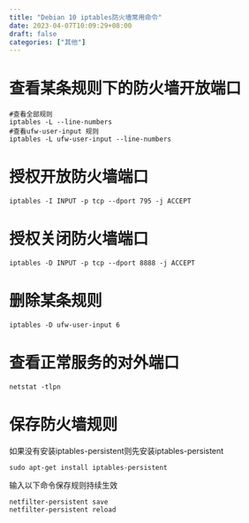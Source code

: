 ```yaml
---
title: "Debian 10 iptables防火墙常用命令"
date: 2023-04-07T10:09:29+08:00
draft: false
categories: ["其他"]
---
```


# 查看某条规则下的防火墙开放端口

```shell
#查看全部规则
iptables -L --line-numbers
#查看ufw-user-input 规则
iptables -L ufw-user-input --line-numbers 
```

# 授权开放防火墙端口

```shell
iptables -I INPUT -p tcp --dport 795 -j ACCEPT
```
# 授权关闭防火墙端口

```shell
iptables -D INPUT -p tcp --dport 8888 -j ACCEPT
```
# 删除某条规则

```shell
iptables -D ufw-user-input 6
```
# 查看正常服务的对外端口

```shell
netstat -tlpn
```

# 保存防火墙规则

如果没有安装iptables-persistent则先安装iptables-persistent

```shell
sudo apt-get install iptables-persistent
```
输入以下命令保存规则持续生效

```shell
netfilter-persistent save
netfilter-persistent reload
```

